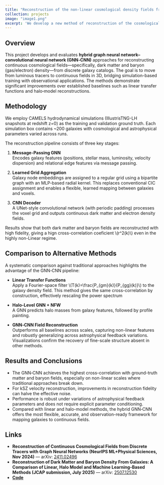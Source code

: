 ```yaml
---
title: "Reconstruction of the non-linear cosmological density fields from galaxies"
collection: projects
image: "image1.png"
excerpt: 'We develop a new method of reconstruction of the cosmological fields, such as dark matter and baryon density, from the observed luminous galaxies'
---
```


## Overview

This project develops and evaluates **hybrid graph neural network–convolutional neural network (GNN‑CNN)** approaches for reconstructing continuous cosmological fields—specifically, dark matter and baryon (gas/electron) density—from discrete galaxy catalogs. The goal is to move from luminous tracers to continuous fields in 3D, bridging simulation-based training with observational applications. The methods demonstrate significant improvements over established baselines such as linear transfer functions and halo‑model reconstructions.

## Methodology

We employ CAMELS hydrodynamical simulations (IllustrisTNG-LH snapshots at redshift z=0) as the training and validation ground truth. Each simulation box contains ~200 galaxies with cosmological and astrophysical parameters varied across runs.

The reconstruction pipeline consists of three key stages:

1. **Message-Passing GNN**  
   Encodes galaxy features (positions, stellar mass, luminosity, velocity dispersion) and relational edge features via message passing.

2. **Learned Grid Aggregation**  
   Galaxy node embeddings are assigned to a regular grid using a bipartite graph with an MLP-based radial kernel. This replaces conventional CIC assignment and enables a flexible, learned mapping between galaxies and voxels.

3. **CNN Decoder**  
   A UNet-style convolutional network (with periodic padding) processes the voxel grid and outputs continuous dark matter and electron density fields.

Results show that both dark matter and baryon fields are reconstructed with high fidelity, giving a hign cross-correlation coeficient \\(r^2(k)\\) even in the highly non-Linear regime.

## Comparison to Alternative Methods

A systematic comparison against traditional approaches highlights the advantage of the GNN‑CNN pipeline:

- **Linear Transfer Functions**  
  Apply a Fourier-space filter \\(T(k)=\frac{P_{gm}(k)}{P_{gg}(k)}\\) to the galaxy density field. This method gives the same cross-correlation by construction, effectively rescaling the power spectrum

- **Halo-Level GNN + NFW**  
  A GNN predicts halo masses from galaxy features, followed by profile painting.

- **GNN‑CNN Field Reconstruction**  
  Outperforms all baselines across scales, capturing non-linear features and robustly generalizing across astrophysical feedback variations. Visualizations confirm the recovery of fine-scale structure absent in other methods.


## Results and Conclusions

- The GNN‑CNN achieves the highest cross-correlation with ground-truth matter and baryon fields, especially on non-linear scales where traditional approaches break down.  
- For kSZ velocity reconstruction, improvements in reconstruction fidelity can halve the effective noise.  
- Performance is robust under variations of astrophysical feedback parameters and does not require explicit parameter conditioning.  
- Compared with linear and halo-model methods, the hybrid GNN‑CNN offers the most flexible, accurate, and observation-ready framework for mapping galaxies to continuous fields.


## Links

- **Reconstruction of Continuous Cosmological Fields from Discrete Tracers with Graph Neural Networks (NeurIPS ML+Physical Sciences, Nov 2024)** — arXiv: [2411.02496](https://arxiv.org/abs/2411.02496)  
- **Reconstruction of Dark Matter and Baryon Density From Galaxies: A Comparison of Linear, Halo Model and Machine Learning‑Based Methods (JCAP submission, July 2025)** — arXiv: [2507.12530](https://arxiv.org/abs/2507.12530)
- **[Code](https://github.com/ykvasiuk/g2fnet)**  
